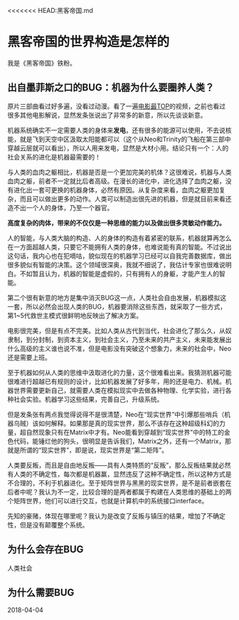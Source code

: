 <<<<<<< HEAD:黑客帝国.md
# 黑客帝国的世界构造是怎样的

我是《黑客帝国》铁粉。

## 出自墨菲斯之口的BUG：机器为什么要圈养人类？

原片三部曲看过好多遍，没看过动漫。看了一遍[电影最TOP](http://www.iqiyi.com/v_19rrcdxr7w.html)的视频，之前也看过很多其他电影解说，显然发条张说出了非常多的新意，所以先谈谈新意。

机器系统确实不一定需要人类的身体来**发电**，还有很多的能源可以使用，不去说核能，就是飞到天空中区汲取太阳能都可以（这个从Neo和Trinity的飞船在第三部中穿越云层就可以看出），所以人用来发电，显然是大材小用。结论只有一个：人的社会关系的进化是机器最需要的！

与人类的血肉之躯相比，机器是否是一个更加完美的机体？这很难说，机器与人类血肉之躯，前者不一定就比后者高级。在漫长的进化中，进化选择了血肉之躯，没有进化出一套可更换的机器身体，必然有原因。从复杂度来看，血肉之躯更加复杂，而且可以做出更多的动作。人类可以制造出很先进的机器，但是就目前来看还造不出一个人的身体，乃至一个器官。

**高度复杂的肉体，带来的不仅仅是一种思维的能力以及做出很多灵敏动作能力。**

人的智能，与人类大脑的构造、人的身体的构造有着紧密的联系，机器就算再怎么在一方面超越人类，只要它不能拥有人类的身体，也难说能有真的智能。不过说出这句话，我内心也在犯嘀咕，貌似现在的机器学习已经可以自我完善数据库，做出很多貌似有智能的决策。这个领域很深奥，我就不细说了，我估计专家也很难说明白。不如暂且认为，机器的智能是虚假的，只有拥有人的身躯，才能产生人的智能。

第二个很有新意的地方是集中消灭BUG这一点，人类社会自由发展，机器模拟这一套，所以必然会出现人类的BUG，机器要消除这些东西，就采取了一些方式，第1~5代救世主模式很鲜明地反映出了解决方案。

电影很完美，但是有点不完美。比如人类从古代到当代，社会进化了那么久，从奴隶制，到分封制，到资本主义，到社会主义，乃至未来的共产主义，未来能发展出什么高级的主义谁也说不准，但是电影没有突破这个想象力，未来的社会中，Neo还是需要上班。

至于机器如何从人类的思维中汲取进化的力量，这个很难看出来。我猜测机器可能很难进行超越已有规则的设计，比如机器发展了好多年，用的还是电力、机械。机器世界需要更新自己，就需要人类在模拟现实中去做各种物理、化学实验，进行各种社会实验。机器学习这些结果，完善自己，升级系统。

但是发条张有两点我觉得说得不是很清楚，Neo在“现实世界”中引爆那些哨兵（机器乌贼）该如何解释。如果那是真的现实世界，那么不该存在这种超级科幻的力量，超自然现象只有在Matrix中才有。Neo能看到穿越到“现实世界”中的特工的金色代码，能锤烂他的狗头，很明显是告诉我们，Matrix之外，还有一个Matrix，那就是所谓的“现实世界”，即是说，现实世界是“第二矩阵”。

人类要反叛，而且是自由地反叛——具有人类特质的“反叛”，那么反叛结果就必然有人类的不确定性，每次都是机器赢，显然违反了这种不确定性，所以这种方式是不合理的，不利于机器进化。至于矩阵世界与黑黑的现实世界，是不是前者嵌套在后者中呢？我认为不一定，比较合理的是两者都属于构建在人类思维的基础上的两个矩阵世界，他们可以进行交互，也就是计算机中的系统接口interface。

先知的豪赌，体现在哪里呢？我认为是改变了反叛与镇压的结果，增加了不确定性，但是没有颠覆整个系统。

## 为什么会存在BUG

人类社会

## 为什么需要BUG

2018-04-04
